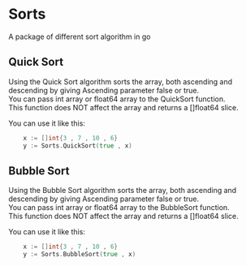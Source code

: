 # Sorts
A package of different sort algorithm in go

## Quick Sort
Using the Quick Sort algorithm sorts the array, both ascending and descending by giving Ascending parameter false or true.  
You can pass int array or float64 array to the QuickSort function.  
This function does NOT affect the array and returns a []float64 slice.  

You can use it like this:   
```go  
    x := []int{3 , 7 , 10 , 6}  
    y := Sorts.QuickSort(true , x)  
```

## Bubble Sort
Using the Bubble Sort algorithm sorts the array, both ascending and descending by giving Ascending parameter false or true.  
You can pass int array or float64 array to the BubbleSort function.  
This function does NOT affect the array and returns a []float64 slice.    

You can use it like this:  
```go
    x := []int{3 , 7 , 10 , 6}
    y := Sorts.BubbleSort(true , x)
```


